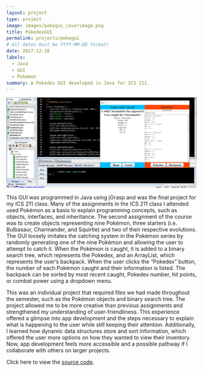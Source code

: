 ```yaml
---
layout: project
type: project
image: images/pokegui_coverimage.png
title: PokedexGUI
permalink: projects/pokegui
# All dates must be YYYY-MM-DD format!
date: 2017-12-10
labels:
  - Java
  - GUI
  - Pokemon
summary: A Pokedex GUI developed in Java for ICS 211.
---
```


<img class="ui image" src="../images/pokegui_banner.png">

This GUI was programmed in Java using jGrasp and was the final project for my ICS 211 class. Many of the assignments in the ICS 211 class I attended used Pokémon as a basis to explain programming concepts, such as objects, interfaces, and inheritance. The second assignment of the course was to create objects representing nine Pokémon, three starters (i.e. Bulbasaur, Charmander, and Squirtle) and two of their respective evolutions. The GUI loosely imitates the catching system in the Pokémon series by randomly generating one of the nine Pokémon and allowing the user to attempt to catch it. When the Pokémon is caught, it is added to a binary search tree, which represents the Pokedex, and an ArrayList, which represents the user’s backpack. When the user clicks the “Pokedex” button, the number of each Pokémon caught and their information is listed. The backpack can be sorted by most recent caught, Pokedex number, hit points, or combat power using a dropdown menu. 

This was an individual project that required files we had made throughout the semester, such as the Pokémon objects and binary search tree. The project allowed me to be more creative than previous assignments and strengthened my understanding of user-friendliness. This experience offered a glimpse into app development and the steps necessary to explain what is happening to the user while still keeping their attention. Additionally, I learned how dynamic data structures store and sort information, which offered the user more options on how they wanted to view their inventory. Now, app development feels more accessible and a possible pathway if I collaborate with others on larger projects. 

Click here to view the [source code](https://github.com/ronnie-kauanoe/pokegui-final-project).
